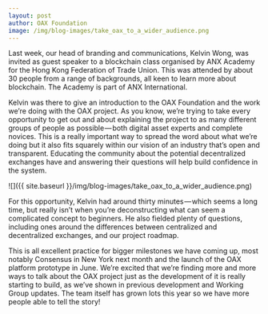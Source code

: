 ```yaml
---
layout: post
author: OAX Foundation
image: /img/blog-images/take_oax_to_a_wider_audience.png
---
```

Last week, our head of branding and communications, Kelvin Wong, was invited as guest speaker to a blockchain class organised by ANX Academy for the Hong Kong Federation of Trade Union. This was attended by about 30 people from a range of backgrounds, all keen to learn more about blockchain. The Academy is part of ANX International.

Kelvin was there to give an introduction to the OAX Foundation and the work we’re doing with the OAX project. As you know, we’re trying to take every opportunity to get out and about explaining the project to as many different groups of people as possible — both digital asset experts and complete novices. This is a really important way to spread the word about what we’re doing but it also fits squarely within our vision of an industry that’s open and transparent. Educating the community about the potential decentralized exchanges have and answering their questions will help build confidence in the system.

![]({{ site.baseurl }}/img/blog-images/take_oax_to_a_wider_audience.png)

For this opportunity, Kelvin had around thirty minutes — which seems a long time, but really isn’t when you’re deconstructing what can seem a complicated concept to beginners. He also fielded plenty of questions, including ones around the differences between centralized and decentralized exchanges, and our project roadmap.

This is all excellent practice for bigger milestones we have coming up, most notably Consensus in New York next month and the launch of the OAX platform prototype in June. We’re excited that we’re finding more and more ways to talk about the OAX project just as the development of it is really starting to build, as we’ve shown in previous development and Working Group updates. The team itself has grown lots this year so we have more people able to tell the story!
